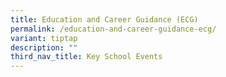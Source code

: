 ```yaml
---
title: Education and Career Guidance (ECG)
permalink: /education-and-career-guidance-ecg/
variant: tiptap
description: ""
third_nav_title: Key School Events
---
```


